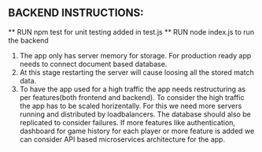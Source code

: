## BACKEND INSTRUCTIONS:
** RUN npm test for unit testing added in test.js 
** RUN node index.js to run the backend

1. The app only has server memory for storage. For production ready app needs to connect document based database.
2. At this stage restarting the server will cause loosing all the stored match data.
3. To have the app used for a high traffic the app needs restructuring as per features(both frontend and backend). 
   To consider the high traffic the app has to be scaled horizentally. For this we need more servers running and distributed
 by loadbalancers. The database should also be replicated to consider failures. If more features like authentication,
dashboard for game history for each player or more feature is added we can consider API based microservices architecture for 
the app.

